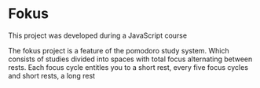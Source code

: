 # Fokus
This project was developed during a JavaScript course


The fokus project is a feature of the pomodoro study system. Which consists of studies divided into spaces with total focus alternating between rests.
Each focus cycle entitles you to a short rest, every five focus cycles and short rests, a long rest

